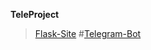 **TeleProject**

>[Flask-Site](http://l14key.pythonanywhere.com/)
#[Telegram-Bot](https://t.me/future_forest_twicef_bot)
